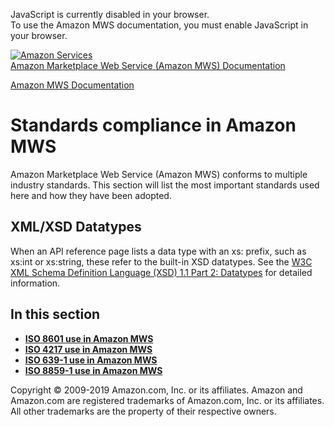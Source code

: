 <div id="MWSDX_noscript">

JavaScript is currently disabled in your browser.  
To use the Amazon MWS documentation, you must enable JavaScript in your
browser.

</div>

<div id="MWSDX_divtop">

[![Amazon
Services](https://images-na.ssl-images-amazon.com/images/G/08/mwsportal/fr_FR/amazonservices.gif
"Amazon Services")](http://services.amazon.fr)  
<span id="MWSDX_titlebar">[Amazon Marketplace Web Service (Amazon MWS)
Documentation](https://developer.amazonservices.fr/gp/mws/docs.html)</span>

</div>

<div id="MWSDX_divbottom">

<div id="MWSDX_divleft">

<div id="MWSDX_toc">

</div>

</div>

<div id="MWSDX_divright">

<div id="MWSDX_content">

<span id="MWSDX_breadcrumbs">[Amazon MWS
Documentation](https://developer.amazonservices.fr/gp/mws/docs.html)</span>

<div id="DG_StandardsCompliance" class="nested0">

# Standards compliance in <span class="ph">Amazon MWS</span>

<div class="body">

<span class="ph">Amazon Marketplace Web Service (Amazon MWS)</span>
conforms to multiple industry standards. This section will list the most
important standards used here and how they have been adopted.

<div class="section">

## XML/XSD Datatypes

When an API reference page lists a data type with an xs: prefix, such as
<span class="keyword">xs:int</span> or
<span class="keyword">xs:string</span>, these refer to the built-in XSD
datatypes. See the [W3C XML Schema Definition Language (XSD) 1.1 Part 2:
Datatypes](https://www.w3.org/TR/xmlschema11-2/#built-in-datatypes) for
detailed information.

</div>

</div>

<div class="related-links">

## In this section

  - **[ISO 8601 use in Amazon MWS](../dev_guide/DG_ISO8601.html)**  
  - **[ISO 4217 use in Amazon MWS](../dev_guide/DG_ISO4217.html)**  
  - **[ISO 639-1 use in Amazon MWS](../dev_guide/DG_ISO639.html)**  
  - **[ISO 8859-1 use in Amazon MWS](../dev_guide/DG_ISO8859.html)**  

</div>

</div>

<div id="MWSDX_footer">

Copyright © 2009-2019 Amazon.com, Inc. or its affiliates. Amazon and
Amazon.com are registered trademarks of Amazon.com, Inc. or its
affiliates. All other trademarks are the property of their respective
owners.

</div>

</div>

</div>

<div style="clear: both;">

</div>

</div>
